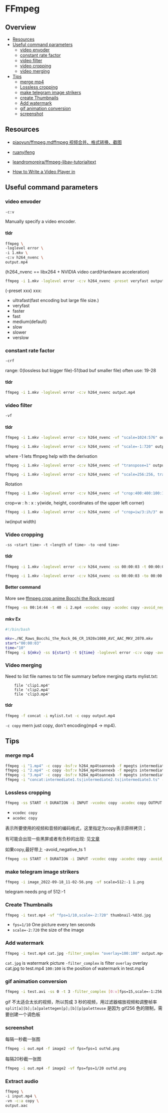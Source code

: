 # FFmpeg

## Overview

- [Resources](#resources)
- [Useful command parameters](#useful-command-parameters)
    - [video envoder](#video-envoder)
    - [constant rate factor](#constant-rate-factor)
    - [video filter](#video-filter)
    - [video cropping](#video-cropping)
    - [video merging](#video-merging)
- [Tips](#tips)
    - [merge mp4](#merge-mp4)
    - [Lossless cropping](#lossless-cropping)
    - [make telegram image strikers](#make-telegram-image-strikers)
    - [create Thumbnails](#create-thumbnails)
    - [Add watermark](#add-watermark)
    - [gif animation conversion](#gif-animation-conversion)
    - [screenshot](#screenshot)

## Resources

- [piaoyun/ffmpeg.mdffmpeg 视频合并、格式转换、截图](https://gist.github.com/piaoyun/3f0373c9ce40badd384df37712847e21)

- [ruanyifeng](https://www.ruanyifeng.com/blog/2020/01/ffmpeg.html)

- [leandromoreira/ffmpeg-libav-tutorialtext](https://github.com/leandromoreira/ffmpeg-libav-tutorial/blob/master/README-cn.md)

- [How to Write a Video Player in](http://dranger.com/ffmpeg/)

## Useful command parameters

### video envoder

```bash
-c:v
```

Manually specify a video encoder.

#### tldr

```bash
ffmpeg \
-loglevel error \
-i 1.mkv \
-c:v h264_nvenc \
output.mp4
```

(h264_nvenc == libx264 + NVIDIA video card(Hardware acceleration)

```bash
ffmpeg -i 1.mkv -loglevel error -c:v h264_nvenc -preset veryfast output.mp4
```

(-preset xxx)
xxx:

-   ultrafast(fast encoding but large file size.)
-   veryfast
-   faster
-   fast
-   medium(default)
-   slow
-   slower
-   verslow

### constant rate factor

```bash
-crf
```

range: 0(lossless but bigger file)-51(bad buf smaller file)
often use: 19-28

#### tldr

```bash
ffmpeg -i 1.mkv -loglevel error -c:v h264_nvenc output.mp4
```

### video filter

```bash
-vf
```

#### tldr

```bash
ffmpeg -i 1.mkv -loglevel error -c:v h264_nvenc -vf "scale=1024:576" output.mp4

ffmpeg -i 1.mkv -loglevel error -c:v h264_nvenc -vf "scale=-1:720" output.mp4
```

where -1 lets ffmpeg help with the derivation

```bash
ffmpeg -i 1.mkv -loglevel error -c:v h264_nvenc -vf "transpose=1" output.mp4

ffmpeg -i 1.mkv -loglevel error -c:v h264_nvenc -vf "scale=256:256, transpose=1" output.mp4
```

Rotation

```bash
ffmpeg -i 1.mkv -loglevel error -c:v h264_nvenc -vf "crop:400:400:100:100" output.mp4
```

crop=w : h : x : y(wide, height, coordinates of the upper left corner)

```bash
ffmpeg -i 1.mkv -loglevel error -c:v h264_nvenc -vf "crop=iw/3:ih/3" output.mp4
```

iw(input width)

### Video cropping

```bash
-ss <start time> -t <length of time> -to <end time>
```

#### tldr

```bash
ffmpeg -i 1.mkv -loglevel error -c:v h264_nvenc -ss 00:00:03 -t 00:00:05 output.mp4

ffmpeg -i 1.mkv -loglevel error -c:v h264_nvenc -ss 00:00:03 -to 00:00:08 output.mp4
```

#### Better command

More see [ffmpeg crop anime Bocchi the Rock record](http://krmmzs.com/2022/10/23/Anime/FFmpeg/ffmpeg-crop-anime-Bocchi-the-Rock-record/)

```bash
ffmpeg -ss 00:14:44 -t 40 -i 2.mp4 -vcodec copy -acodec copy -avoid_negative_ts 1 02.mp4
```

#### mkv Ex

```bash
#!/bin/bash

mkv=./NC_Raws_Bocchi_the_Rock_06_CR_1920x1080_AVC_AAC_MKV_2070.mkv
start="00:00:03"
time="10"
ffmpeg -i ${mkv} -ss ${start} -t ${time} -loglevel error -c:v copy -avoid_negative_ts 1 output.mkv
```

### Video merging

Need to list file names to txt file summary before merging starts
mylist.txt:

```
    file 'clip1.mp4'
    file 'clip2.mp4'
    file 'clip3.mp4'
```

#### tldr

```bash
ffmpeg -f concat -i mylist.txt -c copy output.mp4
```

`-c copy` mern just copy, don't encoding(mp4 -> mp4).

## Tips

### merge mp4

```bash
ffmpeg -i "1.mp4" -c copy -bsf:v h264_mp4toannexb -f mpegts intermediate1.ts
ffmpeg -i "2.mp4" -c copy -bsf:v h264_mp4toannexb -f mpegts intermediate2.ts
ffmpeg -i "3.mp4" -c copy -bsf:v h264_mp4toannexb -f mpegts intermediate3.ts
ffmpeg -i "concat:intermediate1.ts|intermediate2.ts|intermediate3.ts" -c copy -bsf:a aac_adtstoasc "output.mp4"
```

### Lossless cropping

```bash
ffmpeg -ss START -t DURATION -i INPUT -vcodec copy -acodec copy OUTPUT
```

- `vcodec copy`
- `acodec copy`

表示所要使用的视频和音频的编码格式，这里指定为copy表示原样拷贝；

有可能会出现一些黑屏或者有负秒的出现: 见[文章](https://krmmzs.com/2022/10/23/ffmpeg-crop-anime-Bocchi-the-Rock-record/)

如果copy,最好带上 -avoid_negative_ts 1

```bash
ffmpeg -ss START -t DURATION -i INPUT -vcodec copy -acodec copy -avoid_negative_ts 1 OUTPUT
```

### make telegram image strikers

```bash
ffmpeg -i image_2022-09-18_11-02-56.png -vf scale=512:-1 1.png
```

telegram needs png of 512:-1

### Create Thumbnails

```bash
ffmpeg -i test.mp4 -vf "fps=1/10,scale=-2:720" thumbnail-%03d.jpg
```

-   `fps=1/10` One picture every ten seconds
-   `scale=-2:720` the size of the image

### Add watermark

```bash
ffmpeg -i test.mp4 cat.jpg -filter_complex "overlay=100:100" output.mp4
```

`cat.jpg` is watermark picture
`-filter_complex` is filter
`overlay` overlay cat.jpg to test.mp4
`100:100` is the position of watermark in test.mp4

### gif animation conversion

```bash
ffmpeg -i test.avi -ss 0 -t 3 -filter_complex [0:v]fps=15,scale=-1:256,split[a][b];[a]palettegen[p];[b][p]paletteuse output.gif
```

gif 不太适合太长的视频，所以剪成 3 秒的视频，用过滤器缩放视频和调整帧率
`split[a][b];[a]palettegen[p];[b][p]paletteuse` 是因为 gif256 色的限制，需要创建一个调色板

### screenshot

每隔一秒截一张图

```bash
ffmpeg -i out.mp4 -f image2 -vf fps=fps=1 out%d.png
```

每隔20秒截一张图

```bash
ffmpeg -i out.mp4 -f image2 -vf fps=fps=1/20 out%d.png
```

### Extract audio

```bash
ffmpeg \
-i input.mp4 \
-vn -c:a copy \
output.aac
```
